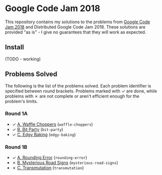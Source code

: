 # Google Code Jam 2018

This repository contains my solutions to the problems from [Google Code Jam 2018][1] and Distributed Google Code Jam 2018. These solutions are provided "as is" - I give no guarantees that they will work as expected.

## Install

(TODO - working)

## Problems Solved

The following is the list of the problems solved. Each problem identifier is specified between round brackets. Problems marked with ✓ are done, while problems with ✗ are not complete or aren't efficient enough for the problem's limits.


### Round 1A

* ✓ [A. Waffle Choppers][round1a1] (`waffle-choppers`)
* ✓ [B. Bit Party][round1a2] (`bit-party`)
* ✓ [C. Edgy Baking][round1a3] (`edgy-baking`)

### Round 1B

* ✓ [A. Rounding Error][round1b1] (`rounding-error`)
* ✗ [B. Mysterious Road Signs][round1b2] (`mysterious-road-signs`)
* ✗ [C. Transmutation][round1b3] (`transmutation`)


[1]: https://code.google.com/codejam
[2]: https://code.google.com/codejam/resources/quickstart-guide#dcj
[round1a1]: https://codejam.withgoogle.com/2018/challenges/0000000000007883/dashboard
[round1a2]: https://codejam.withgoogle.com/2018/challenges/0000000000007883/dashboard/000000000002fff6
[round1a3]: https://codejam.withgoogle.com/2018/challenges/0000000000007883/dashboard/000000000002fff7
[round1b1]: https://codejam.withgoogle.com/2018/challenges/0000000000007764/dashboard
[round1b2]: https://codejam.withgoogle.com/2018/challenges/0000000000007764/dashboard/000000000003675b
[round1b3]: https://codejam.withgoogle.com/2018/challenges/0000000000007764/dashboard/000000000003675c
[round1c1]: https://codejam.withgoogle.com/2018/challenges/0000000000007765/dashboard
[round1c2]: https://codejam.withgoogle.com/2018/challenges/0000000000007765/dashboard/000000000003e068
[round1c3]: https://codejam.withgoogle.com/2018/challenges/0000000000007765/dashboard/000000000003e0a8
[round21]: https://codejam.withgoogle.com/2018/challenges/0000000000007706/dashboard
[round22]: https://codejam.withgoogle.com/2018/challenges/0000000000007706/dashboard/00000000000459f3
[round23]: https://codejam.withgoogle.com/2018/challenges/0000000000007706/dashboard/0000000000045875
[round24]: https://codejam.withgoogle.com/2018/challenges/0000000000007706/dashboard/00000000000459f4